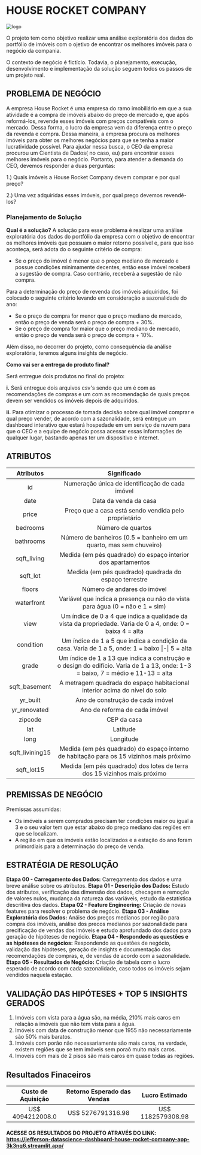 # HOUSE ROCKET COMPANY

<img src="https://github.com/jefferson-datascience/project_insight_house_rocket/blob/main/images/house_rocket.jpg" alt="logo" style="zoom: 90%;" />

O projeto tem como objetivo realizar uma análise exploratória dos dados do portfólio de imóveis com o ojetivo de encontrar os melhores imóveis para o negócio da compania.

O contexto de negócio é fictício. Todavia, o planejamento, execução, desenvolvimento e implementação da solução seguem todos os passos de um projeto real.

## PROBLEMA DE NEGÓCIO

A empresa House Rocket é uma empresa do ramo imobiliário em que a sua atividade é a compra de imóveis abaixo do preço de mercado e, que após reformá-los, revende esses imóveis com preços compatíveis com o mercado. Dessa forma, o lucro da empresa vem da diferença entre o preço da revenda e compra. Dessa maneira, a empresa procura os melhores imóveis para obter os melhores negócios para que se tenha a maior lucratividade possível. Para ajudar nessa busca, o CEO da empresa procurou um Cientista de Dados( no caso, eu) para encontrar esses melhores imóveis para o negócio. Portanto, para atender a demanda do CEO, devemos responder a duas perguntas:

1.) Quais imóveis a House Rocket Company devem comprar e por qual preço?

2.) Uma vez adquiridas esses imóveis, por qual preço devemos revendê-los?

### Planejamento de Solução

**Qual é a solução?** A solução para esse problema é realizar uma análise exploratória dos dados do portfólio da empresa com o objetivo de encontrar os melhores imóveis que possuam o maior retorno possível e, para que isso aconteça, será adota do o seguinte critério de compra:

- Se o preço do imóvel é menor que o preço mediano de mercado e possue condições minimamente decentes, então esse imóvel receberá a sugestão de compra. Caso contrário, receberá a sugestão de não compra.

Para a determinação do preço de revenda dos imóveis adquiridos, foi colocado o seguinte critério levando em consideração a sazonalidade do ano: 
- Se o preço de compra for menor que o preço mediano de mercado, então o preço de venda será o preço de compra + 30%. 
- Se o preço de compra for maior que o preço mediano de mercado, então o preço de venda será o preço de compra + 10%.

Além disso, no decorrer do projeto, como consequência da análise exploratória, teremos alguns insights de negócio.

**Como vai ser a entrega do produto final?**

Será entregue dois produtos no final do projeto:

**i.** Será entregue dois arquivos csv's sendo que um é com as recomendações de compras e um com as recomendação de quais preços devem ser vendidos os imóveis depois de adquiridos.

**ii.** Para otimizar o processo de tomada decisão sobre qual imóvel comprar e qual preço vender, de acordo com a sazonalidade, será entregue um dashboard interativo que estará hospedade em um serviço de nuvem para que o CEO e a equipe de negócio possa acessar essas informações de qualquer lugar, bastando apenas ter um dispositivo e internet.

## ATRIBUTOS

|    Atributos    |                         Significado                                                                                              |
| :-------------: | :-------------------------------------------------------------------------------------------------------------------------------:|             
|       id        |                        Numeração única de identificação de cada imóvel                                                           |
|      date       |                                     Data da venda da casa                                                                        |
|      price      |                     Preço que a casa está sendo vendida pelo proprietário                                                        |
|    bedrooms     |                                       Número de quartos                                                                          |
|    bathrooms    |                  Número de banheiros (0.5 = banheiro em um quarto, mas sem chuveiro)                                             |
|   sqft_living   |                  Medida (em pés quadrado) do espaço interior dos apartamentos                                                    |
|    sqft_lot     |                      Medida (em pés quadrado) quadrada do espaço terrestre                                                       |
|     floors      |                                  Número de andares do imóvel                                                                     |
|   waterfront    | Variável que indica a presença ou não de vista para água (0 = não e 1 = sim)                                                     |
|      view       | Um índice de 0 a 4 que indica a qualidade da vista da propriedade. Varia de 0 a 4, onde: 0 = baixa  4 = alta                     |
|    condition    | Um índice de 1 a 5 que indica a condição da casa. Varia de 1 a 5, onde: 1 = baixo \|-\| 5 = alta                                 | 
|      grade      | Um índice de 1 a 13 que indica a construção e o design do edifício. Varia de 1 a 13, onde: 1-3 = baixo, 7 = médio e 11-13 = alta |
|  sqft_basement  | A metragem quadrada do espaço habitacional interior acima do nível do solo                                                       |
|    yr_built     |                                Ano de construção de cada imóvel                                                                  |
|  yr_renovated   |                                 Ano de reforma de cada imóvel                                                                    |
|     zipcode     |                                          CEP da casa                                                                             |
|       lat       |                                            Latitude                                                                              |
|      long       |                                           Longitude                                                                              |
| sqft_livining15 |                  Medida (em pés quadrado) do espaço interno de habitação para os 15 vizinhos mais próximo                        |
|   sqft_lot15    |                  Medida (em pés quadrado) dos lotes de terra dos 15 vizinhos mais próximo                                        |


## PREMISSAS DE NEGÓCIO

Premissas assumidas:

* Os imóveis a serem comprados precisam ter condições maior ou igual a 3 e o seu valor tem que estar abaixo do preço mediano das regiões em que se localizam.
* A região em que os imóveis estão localizados e a estação do ano foram primordiais para a determinação do preço de venda.
    
## ESTRATÉGIA DE RESOLUÇÃO

**Etapa 00 - Carregamento dos Dados:** Carregamento dos dados e uma breve análise sobre os atributos.
**Etapa 01 - Descrição dos Dados:** Estudo dos atributos, verificação das dimensão dos dados, checagem e remoção de valores nulos, mudança da natureza das variáveis, estudo da estatística descritiva dos dados.
**Etapa 02 - Feature Engineering:** Criação de novas features para resolver o problema de negócio.
**Etapa 03 - Análise Exploratória dos Dados:** Anáise dos preços medianos por região para compra dos imóveis, análise dos precos medianos por sazonalidade para precificação de vendas dos imóveis e estudo aprofundado dos dados para geração de hipóteses de negócio.
**Etapa 04 - Respondedo as questões e as hipóteses de negócios:** Respondendo as questões de negócio, validação das hipóteses, geração de insights e documentação das recomendações de compras, e, de vendas de acordo com a sazonalidade.
**Etapa 05 - Resultados de Negócio:** Criação de tabela com o lucro esperado de acordo com cada sazonalidade, caso todos os imóveis sejam vendidos naquela estação.


## VALIDAÇÃO DAS HIPÓTESES + TOP 5 INSIGHTS GERADOS

1. Imóveis com vista para a água são, na média, 210% mais caros em relação a imóveis que não tem vista para a água.
2. Imóveis com data de construção menor que 1955 não necessariamente são 50% mais baratos.
3. Imóveis com porão não necessariamente são mais caros, na verdade, existem regiões que se tem imóveis sem poraõ muito mais caros.
4. Imoveis com mais de 2 pisos são mais caros em quase todas as regiões.

## Resultados Finaceiros
|       Custo de Aquisição    |  Retorno Esperado das Vendas |    Lucro Estimado    |
| :-------------------------: | :--------------------------: | :------------------: |
|       US$ 4094212008.0      |       US$ 5276791316.98      |   US$ 1182579308.98  |


#### ACESSE OS RESULTADOS DO PROJETO ATRAVÉS DO LINK: https://jefferson-datascience-dashboard-house-rocket-company-app-3k3nq6.streamlit.app/
